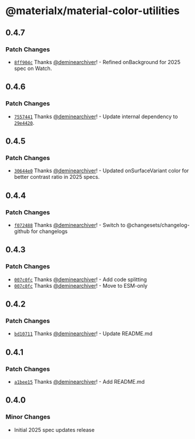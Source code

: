 # @materialx/material-color-utilities

## 0.4.7

### Patch Changes

- [`8ff904c`](https://github.com/deminearchiver/materialx/commit/8ff904cd8f316a2d324057a1a4ec6d8e64680e61) Thanks [@deminearchiver](https://github.com/deminearchiver)! - Refined onBackground for 2025 spec on Watch.

## 0.4.6

### Patch Changes

- [`7557441`](https://github.com/deminearchiver/materialx/commit/7557441d14da105c3e95c27d65b917bea82400b1) Thanks [@deminearchiver](https://github.com/deminearchiver)! - Update internal dependency to [`29e4420`](https://github.com/deminearchiver/material-color-utilities-typescript/commit/29e4420a229bd53e5a2538907f4d33e2cfd6d6fe).

## 0.4.5

### Patch Changes

- [`30644e0`](https://github.com/deminearchiver/materialx/commit/30644e0e18f4412df0612fc7fed4774f6bde6a79) Thanks [@deminearchiver](https://github.com/deminearchiver)! - Updated onSurfaceVariant color for better contrast ratio in 2025 specs.

## 0.4.4

### Patch Changes

- [`f072488`](https://github.com/deminearchiver/materialx/commit/f07248842bc8764e1e41ee71a42755d88ba8478c) Thanks [@deminearchiver](https://github.com/deminearchiver)! - Switch to @changesets/changelog-github for changelogs

## 0.4.3

### Patch Changes

- [`007c0fc`](https://github.com/deminearchiver/materialx/commit/007c0fc46aa0206da071632c3b666a3b78fcc2fc) Thanks [@deminearchiver](https://github.com/deminearchiver)! - Add code splitting
- [`007c0fc`](https://github.com/deminearchiver/materialx/commit/007c0fc46aa0206da071632c3b666a3b78fcc2fc) Thanks [@deminearchiver](https://github.com/deminearchiver)! - Move to ESM-only

## 0.4.2

### Patch Changes

- [`bd10711`](https://github.com/deminearchiver/materialx/commit/bd1071140610dce50b29d919bd4b5a6df04f0c89) Thanks [@deminearchiver](https://github.com/deminearchiver)! - Update README.md

## 0.4.1

### Patch Changes

- [`a1bee15`](https://github.com/deminearchiver/materialx/commit/a1bee15089cf4c561a96cfda750a9b576c5b512e) Thanks [@deminearchiver](https://github.com/deminearchiver)! - Add README.md

## 0.4.0

### Minor Changes

- Initial 2025 spec updates release
